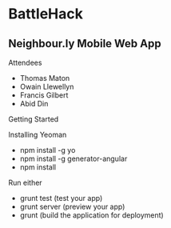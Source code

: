BattleHack
==========

Neighbour.ly Mobile Web App
---------------------------

Attendees
- Thomas Maton
- Owain Llewellyn
- Francis Gilbert
- Abid Din

Getting Started

Installing Yeoman
- npm install -g yo
- npm install -g generator-angular
- npm install

Run either
- grunt test (test your app)
- grunt server (preview your app)
- grunt (build the application for deployment)

